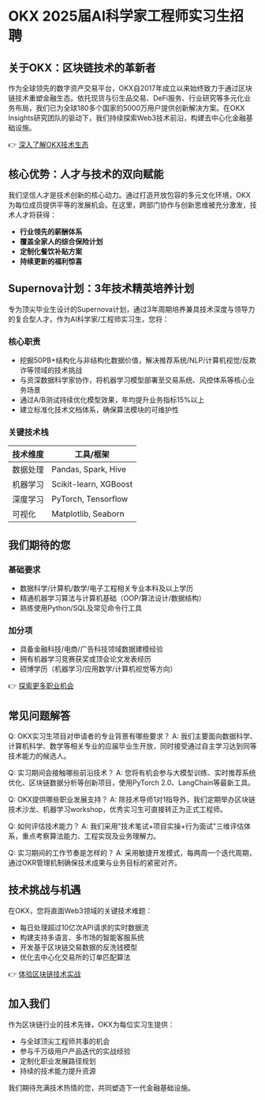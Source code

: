 # OKX 2025届AI科学家工程师实习生招聘

## 关于OKX：区块链技术的革新者

作为全球领先的数字资产交易平台，OKX自2017年成立以来始终致力于通过区块链技术重塑金融生态。依托现货与衍生品交易、DeFi服务、行业研究等多元化业务布局，我们已为全球180多个国家的5000万用户提供创新解决方案。在OKX Insights研究团队的驱动下，我们持续探索Web3技术前沿，构建去中心化金融基础设施。

👉 [深入了解OKX技术生态](https://bit.ly/okx_welcome)

## 核心优势：人才与技术的双向赋能

我们坚信人才是技术创新的核心动力。通过打造开放包容的多元文化环境，OKX为每位成员提供平等的发展机会。在这里，跨部门协作与创新思维被充分激发，技术人才将获得：

- **行业领先的薪酬体系**
- **覆盖全家人的综合保险计划**
- **定制化餐饮补贴方案**
- **持续更新的福利惊喜**

## Supernova计划：3年技术精英培养计划

专为顶尖毕业生设计的Supernova计划，通过3年周期培养兼具技术深度与领导力的复合型人才。作为AI科学家/工程师实习生，您将：

### 核心职责
- 挖掘50PB+结构化与非结构化数据价值，解决推荐系统/NLP/计算机视觉/反欺诈等领域的技术挑战
- 与资深数据科学家协作，将机器学习模型部署至交易系统、风控体系等核心业务场景
- 通过A/B测试持续优化模型效果，年均提升业务指标15%以上
- 建立标准化技术文档体系，确保算法模块的可维护性

### 关键技术栈
| 技术维度 | 工具/框架 |
|---------|----------|
| 数据处理 | Pandas, Spark, Hive |
| 机器学习 | Scikit-learn, XGBoost |
| 深度学习 | PyTorch, Tensorflow |
| 可视化 | Matplotlib, Seaborn |

## 我们期待的您

### 基础要求
- 数据科学/计算机/数学/电子工程相关专业本科及以上学历
- 精通机器学习算法与计算机基础（OOP/算法设计/数据结构）
- 熟练使用Python/SQL及常见命令行工具

### 加分项
- 具备金融科技/电商/广告科技领域数据建模经验
- 拥有机器学习竞赛获奖或顶会论文发表经历
- 硕博学历（机器学习/应用数学/计算机视觉等方向）

👉 [探索更多职业机会](https://bit.ly/okx_welcome)

## 常见问题解答

Q: OKX实习生项目对申请者的专业背景有哪些要求？
A: 我们主要面向数据科学、计算机科学、数学等相关专业的应届毕业生开放，同时接受通过自主学习达到同等技术能力的候选人。

Q: 实习期间会接触哪些前沿技术？
A: 您将有机会参与大模型训练、实时推荐系统优化、区块链数据分析等创新项目，使用PyTorch 2.0、LangChain等最新工具。

Q: OKX提供哪些职业发展支持？
A: 除技术导师1对1指导外，我们定期举办区块链技术沙龙、机器学习workshop，优秀实习生可直接转正为正式工程师。

Q: 如何评估技术能力？
A: 我们采用"技术笔试+项目实操+行为面试"三维评估体系，重点考察算法能力、工程实现及业务理解力。

Q: 实习期间的工作节奏是怎样的？
A: 采用敏捷开发模式，每两周一个迭代周期，通过OKR管理机制确保技术成果与业务目标的紧密对齐。

## 技术挑战与机遇

在OKX，您将直面Web3领域的关键技术难题：
- 每日处理超过10亿次API请求的实时数据流
- 构建支持多语言、多市场的智能客服系统
- 开发基于区块链交易数据的反洗钱模型
- 优化去中心化交易所的订单匹配算法

👉 [体验区块链技术实战](https://bit.ly/okx_welcome)

## 加入我们

作为区块链行业的技术先锋，OKX为每位实习生提供：
- 与全球顶尖工程师共事的机会
- 参与千万级用户产品迭代的实战经验
- 定制化职业发展路径规划
- 持续的技术能力提升资源

我们期待充满技术热情的您，共同塑造下一代金融基础设施。